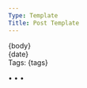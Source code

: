 ```yaml
---
Type: Template
Title: Post Template
---
```


<!-- Post Template -->
<!-- weblog/templates/post-template.md -->
<article>
  {body}
  <div class="post-meta">
    <aside class="landing-post-info">
      <i class="fa-solid fa-clock"></i>
      <span>{date}</span>
    </aside>
  </div>
  <aside class="post-tags">
    Tags: {tags}
  </aside>
</article>

<span class="divider">&bull; &bull; &bull;</span>
